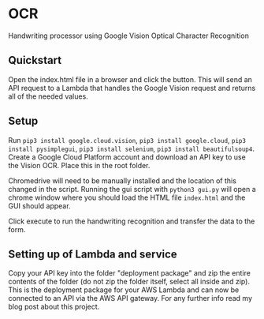 # OCR
Handwriting processor using Google Vision Optical Character Recognition

## Quickstart
Open the index.html file in a browser and click the button. This will send an API request to a Lambda that handles the Google Vision request and returns all of the needed values. 

## Setup
Run `pip3 install google.cloud.vision`, `pip3 install google.cloud`, `pip3 install pysimplegui`, `pip3 install selenium`, `pip3 install beautifulsoup4`.
Create a Google Cloud Platform account and download an API key to use the Vision OCR. Place this in the root folder. 

Chromedrive will need to be manually installed and the location of this changed in the script. Running the gui script with `python3 gui.py` will open a chrome window where you should load the HTML file `index.html` and the GUI should appear. 

Click execute to run the handwriting recognition and transfer the data to the form. 

## Setting up of Lambda and service
Copy your API key into the folder "deployment package" and zip the entire contents of the folder (do not zip the folder itself, select all inside and zip).
This is the deployment package for your AWS Lambda and can now be connected to an API via the AWS API gateway. For any further info read my blog post about this project. 

